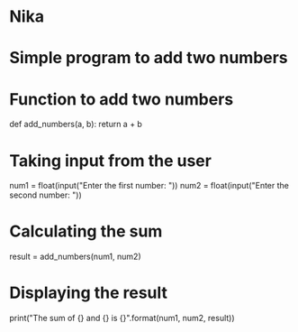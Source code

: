 # Nika
# Simple program to add two numbers

# Function to add two numbers
def add_numbers(a, b):
    return a + b

# Taking input from the user
num1 = float(input("Enter the first number: "))
num2 = float(input("Enter the second number: "))

# Calculating the sum
result = add_numbers(num1, num2)

# Displaying the result
print("The sum of {} and {} is {}".format(num1, num2, result))
